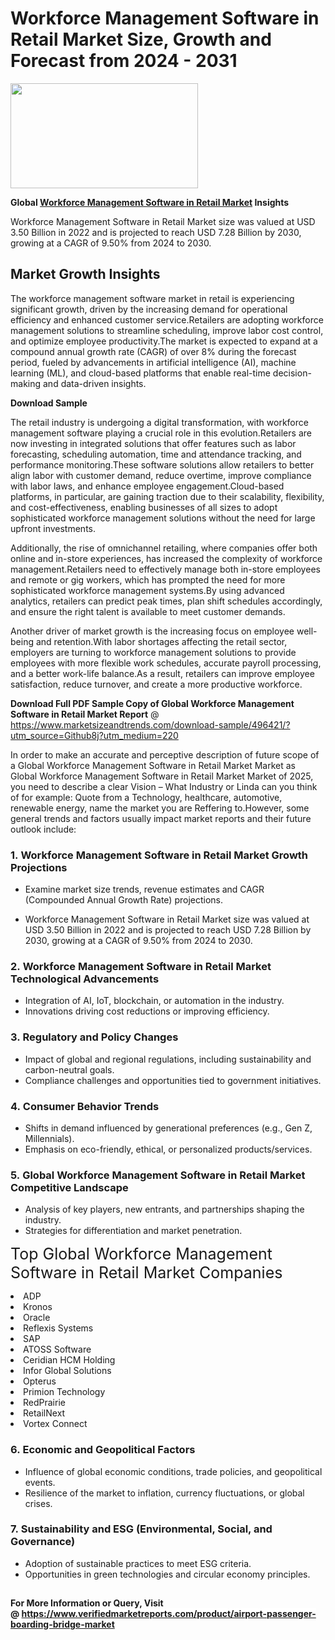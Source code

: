 <H1>Workforce Management Software in Retail Market Size, Growth and Forecast from 2024 - 2031</H1><img class="aligncenter size-medium wp-image-584254" src="https://thirdeyenews.in/wp-content/uploads/2024/09/Global-Market-Research-300x168.jpeg" alt="" width="300" height="168" /><p><strong>Global&nbsp;<a href="https://www.marketsizeandtrends.com/download-sample/496421/?utm_source=Github8j?utm_medium=220">Workforce Management Software in Retail Market</a> Insights</strong></p><p>Workforce Management Software in Retail Market size was valued at USD 3.50 Billion in 2022 and is projected to reach USD 7.28 Billion by 2030, growing at a CAGR of 9.50% from 2024 to 2030.</p><p><h2>Market Growth Insights</h2> <p>The workforce management software market in retail is experiencing significant growth, driven by the increasing demand for operational efficiency and enhanced customer service.Retailers are adopting workforce management solutions to streamline scheduling, improve labor cost control, and optimize employee productivity.The market is expected to expand at a compound annual growth rate (CAGR) of over 8% during the forecast period, fueled by advancements in artificial intelligence (AI), machine learning (ML), and cloud-based platforms that enable real-time decision-making and data-driven insights.</p> <p><strong>Download Sample</strong></p> <p>The retail industry is undergoing a digital transformation, with workforce management software playing a crucial role in this evolution.Retailers are now investing in integrated solutions that offer features such as labor forecasting, scheduling automation, time and attendance tracking, and performance monitoring.These software solutions allow retailers to better align labor with customer demand, reduce overtime, improve compliance with labor laws, and enhance employee engagement.Cloud-based platforms, in particular, are gaining traction due to their scalability, flexibility, and cost-effectiveness, enabling businesses of all sizes to adopt sophisticated workforce management solutions without the need for large upfront investments.</p> <p>Additionally, the rise of omnichannel retailing, where companies offer both online and in-store experiences, has increased the complexity of workforce management.Retailers need to effectively manage both in-store employees and remote or gig workers, which has prompted the need for more sophisticated workforce management systems.By using advanced analytics, retailers can predict peak times, plan shift schedules accordingly, and ensure the right talent is available to meet customer demands.</p> <p>Another driver of market growth is the increasing focus on employee well-being and retention.With labor shortages affecting the retail sector, employers are turning to workforce management solutions to provide employees with more flexible work schedules, accurate payroll processing, and a better work-life balance.As a result, retailers can improve employee satisfaction, reduce turnover, and create a more productive workforce.</p> <p><span class=""><strong>Download Full PDF Sample Copy of Global Workforce Management Software in Retail Market Report</strong> @ <a href="https://www.marketsizeandtrends.com/download-sample/496421/?utm_source=Github8j?utm_medium=220" target="_blank">https://www.marketsizeandtrends.com/download-sample/496421/?utm_source=Github8j?utm_medium=220</a></span></p><p>In order to make an accurate and perceptive description of future scope of a Global&nbsp;Workforce Management Software in Retail Market Market as Global&nbsp;Workforce Management Software in Retail Market Market of 2025, you need to describe a clear Vision &ndash; What Industry or Linda can you think of for example: Quote from a Technology, healthcare, automotive, renewable energy, name the market you are Reffering to.However, some general trends and factors usually impact market reports and their future outlook include:</p><h3>1.&nbsp;<strong>Workforce Management Software in Retail Market Growth Projections</strong></h3><ul><li>Examine market size trends, revenue estimates and CAGR (Compounded Annual Growth Rate) projections.</li><li><p>Workforce Management Software in Retail Market size was valued at USD 3.50 Billion in 2022 and is projected to reach USD 7.28 Billion by 2030, growing at a CAGR of 9.50% from 2024 to 2030.</p></li></ul><h3>2.&nbsp;<strong>Workforce Management Software in Retail Market Technological Advancements</strong></h3><ul><li>Integration of AI, IoT, blockchain, or automation in the industry.</li><li>Innovations driving cost reductions or improving efficiency.</li></ul><h3>3.&nbsp;<strong>Regulatory and Policy Changes</strong></h3><ul><li>Impact of global and regional regulations, including sustainability and carbon-neutral goals.</li><li>Compliance challenges and opportunities tied to government initiatives.</li></ul><h3>4.&nbsp;<strong>Consumer Behavior Trends</strong></h3><ul><li>Shifts in demand influenced by generational preferences (e.g., Gen Z, Millennials).</li><li>Emphasis on eco-friendly, ethical, or personalized products/services.</li></ul><h3>5.&nbsp;<strong>Global Workforce Management Software in Retail Market Competitive Landscape</strong></h3><ul><li>Analysis of key players, new entrants, and partnerships shaping the industry.</li><li>Strategies for differentiation and market penetration.</li></ul><p data-pm-slice="1 1 []"><span style="color: inherit; font-family: inherit; font-size: 25px;">Top Global Workforce Management Software in Retail Market Companies</span></p><div class="" data-test-id=""><p><li>ADP</li><li> Kronos</li><li> Oracle</li><li> Reflexis Systems</li><li> SAP</li><li> ATOSS Software</li><li> Ceridian HCM Holding</li><li> Infor Global Solutions</li><li> Opterus</li><li> Primion Technology</li><li> RedPrairie</li><li> RetailNext</li><li> Vortex Connect</li></p></div><h3>6.&nbsp;<strong>Economic and Geopolitical Factors</strong></h3><ul><li>Influence of global economic conditions, trade policies, and geopolitical events.</li><li>Resilience of the market to inflation, currency fluctuations, or global crises.</li></ul><h3>7.&nbsp;<strong>Sustainability and ESG (Environmental, Social, and Governance)</strong></h3><ul><li>Adoption of sustainable practices to meet ESG criteria.</li><li>Opportunities in green technologies and circular economy principles.</li></ul><h2><strong style="font-size: 14px;">For More Information or Query, Visit @&nbsp;</strong><a style="background-color: #ffffff; font-size: 14px;" href="https://www.marketsizeandtrends.com/report/workforce-management-software-in-retail-market/" target="_blank">https://www.verifiedmarketreports.com/product/airport-passenger-boarding-bridge-market</a></h2>